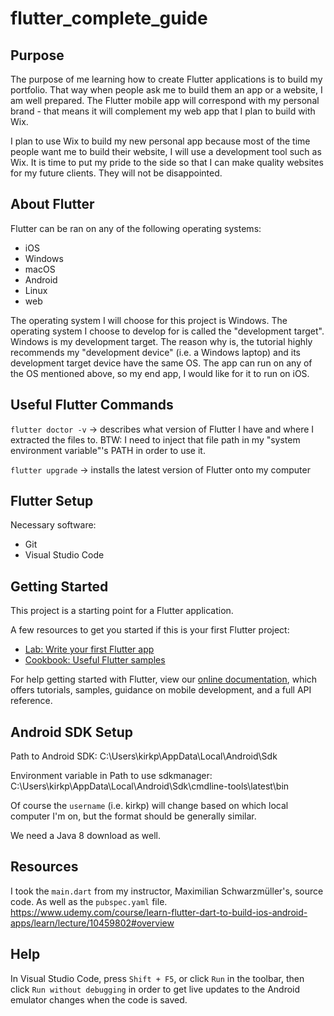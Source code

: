 # flutter_complete_guide

## Purpose

The purpose of me learning how to create Flutter applications is to build my portfolio. That way when people ask me to build them an app or a website, I am well prepared. The Flutter mobile app will correspond with my personal brand - that means it will complement my web app that I plan to build with Wix.

I plan to use Wix to build my new personal app because most of the time people want me to build their website, I will use a development tool such as Wix. It is time to put my pride to the side so that I can make quality websites for my future clients. They will not be disappointed.

## About Flutter
Flutter can be ran on any of the following operating systems:
- iOS
- Windows
- macOS
- Android
- Linux
- web

The operating system I will choose for this project is Windows. The operating system I choose to develop for is called the "development target". Windows is my development target. The reason why is, the tutorial highly recommends my "development device" (i.e. a Windows laptop) and its development target device have the same OS. The app can run on any of the OS mentioned above, so my end app, I would like for it to run on iOS.

## Useful Flutter Commands
`flutter doctor -v` -> describes what version of Flutter I have and where I extracted the files to. BTW: I need to inject that file path in my "system environment variable"'s PATH in order to use it.

`flutter upgrade` -> installs the latest version of Flutter onto my computer

## Flutter Setup
Necessary software:
- Git
- Visual Studio Code

## Getting Started

This project is a starting point for a Flutter application.

A few resources to get you started if this is your first Flutter project:

- [Lab: Write your first Flutter app](https://flutter.dev/docs/get-started/codelab)
- [Cookbook: Useful Flutter samples](https://flutter.dev/docs/cookbook)

For help getting started with Flutter, view our
[online documentation](https://flutter.dev/docs), which offers tutorials,
samples, guidance on mobile development, and a full API reference.

## Android SDK Setup

Path to Android SDK:
C:\Users\kirkp\AppData\Local\Android\Sdk

Environment variable in Path to use sdkmanager:
C:\Users\kirkp\AppData\Local\Android\Sdk\cmdline-tools\latest\bin

Of course the `username` (i.e. kirkp) will change based on which local computer I'm on, but the format should be generally similar.

We need a Java 8 download as well.

## Resources

I took the `main.dart` from my instructor, Maximilian Schwarzmüller's, source code. As well as the `pubspec.yaml` file.
https://www.udemy.com/course/learn-flutter-dart-to-build-ios-android-apps/learn/lecture/10459802#overview

## Help

In Visual Studio Code, press `Shift + F5`, or click `Run` in the toolbar, then click `Run without debugging` in order to get live updates to the Android emulator changes when the code is saved.
